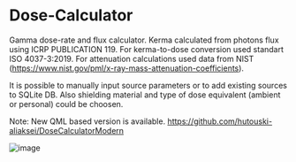 # Dose-Calculator
Gamma dose-rate and flux calculator.
Kerma calculated from photons flux using ICRP PUBLICATION 119.
For kerma-to-dose conversion used standart ISO 4037-3:2019.
For attenuation calculations used data from NIST (https://www.nist.gov/pml/x-ray-mass-attenuation-coefficients).

It is possible to manually input source parameters or to add existing sources to SQLite DB.
Also shielding material and type of dose equivalent (ambient or personal) could be choosen.

Note: New QML based version is available.
https://github.com/hutouski-aliaksei/DoseCalculatorModern

![image](https://github.com/hutouski-aliaksei/Dose-Calculator/assets/117294138/43d45364-42b4-4b67-986e-1178bb41e256)
